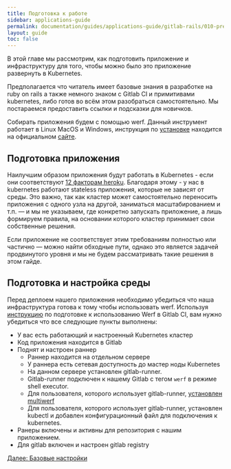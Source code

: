 ```yaml
---
title: Подготовка к работе
sidebar: applications-guide
permalink: documentation/guides/applications-guide/gitlab-rails/010-preparing.html
layout: guide
toc: false
---
```


В этой главе мы рассмотрим, как подготовить приложение и инфраструктуру для того, чтобы можно было это приложение развернуть в Kubernetes.

Предполагается что читатель имеет базовые знания в разработке на ruby on rails а также немного знаком с Gitlab CI и примитивами kubernetes, либо готов во всём этом разобраться самостоятельно. Мы постараемся предоставить ссылки и подсказки для новичков.

Собирать приложения будем с помощью werf. Данный инструмент работает в Linux MacOS и Windows, инструкция по [установке](https://ru.werf.io/documentation/guides/installation.html) находится на официальном [сайте](https://ru.werf.io/).

## Подготовка приложения

Наилучшим образом приложения будут работать в Kubernetes - если они соответствуют [12 факторам heroku](https://12factor.net/). Благодаря этому - у нас в kubernetes работают stateless приложения, которые не зависят от среды. Это важно, так как кластер может самостоятельно переносить приложения с одного узла на другой, заниматься масштабированием и т.п. — и мы не указываем, где конкретно запускать приложение, а лишь формируем правила, на основании которого кластер принимает свои собственные решения.

Если приложение не соответствует этим требованиям полностью или частично — можно найти обходные пути, однако это является задачей продвинутого уровня и мы не будем рассматривать такие решения в этом гайде.

## Подготовка и настройка среды

Перед деплоем нашего приложения необходимо убедиться что наша инфраструктура готова к тому чтобы использовать werf. Используя [инструкцию](https://ru.werf.io/documentation/guides/gitlab_ci_cd_integration.html#%D0%BD%D0%B0%D1%81%D1%82%D1%80%D0%BE%D0%B9%D0%BA%D0%B0-runner) по подготовке к использованию Werf в Gitlab CI, вам нужно убедиться что все следующие пункты выполнены:

*   У вас есть работающий и настроенный Kubernetes кластер
*   Код приложения находится в Gitlab
*   Поднят и настроен раннер
    *   Раннер находится на отдельном сервере
    *   У раннера есть сетевая доступность до мастер ноды Kubernetes
    *   На данном сервере установлен gitlab-runner.
    *   Gitlab-runner подключен к нашему Gitlab с тегом `werf` в режиме shell executor. 
    *   Для пользователя, которого использует gitlab-runner, [установлен multiwerf](https://ru.werf.io/documentation/guides/installation.html#installing-multiwerf)
    *   Для пользователя, которого использует gitlab-runner, установлен kubectl и добавлен конфигурационный файл для подключения к kubernetes.
*   Ранеры включены и активны для репозитория с нашим приложением.
*   Для gitlab включен и настроен gitlab registry

<div>
    <a href="020-basic.html" class="nav-btn">Далее: Базовые настройки</a>
</div>
